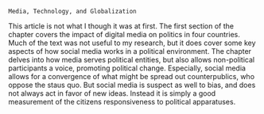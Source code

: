 	Media, Technology, and Globalization

This article is not what I though it was at first. The first section of the chapter covers the impact of digital media on politics in four countries. Much of the text was not useful to my research, but it does cover some key aspects of how social media works in a political environment. The chapter delves into how media serves political entities, but also allows non-political participants a voice, promoting political change. Especially, social media allows for a convergence of what might be spread out counterpublics, who oppose the staus quo. But social media is suspect as well to bias, and does not always act in favor of new ideas. Instead it is simply a good measurement of the citizens responsiveness to political apparatuses. 
